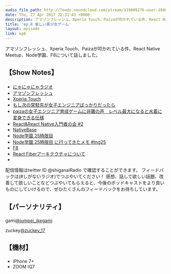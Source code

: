 ```yaml
---
audio_file_path: http://feeds.soundcloud.com/stream/319809276-user-194620696-ep8.mp3
date: Thu, 27 Apr 2017 22:31:43 +0000
description: アマゾンフレッシュ、Xperia Touch、Paizaが叩かれている件、React Native Meetup、Node学園、F8について話しました。
title: 'ep.8 楽しい美少女ゲーム'
layout: episode
link: ep8
---
```


<p><span>アマゾンフレッシュ、Xperia Touch、Paizaが叩かれている件、React Native Meetup、Node学園、F8について話しました。</span></p>
<h2>
  <p>【Show Notes】</p>
</h2>
<ul>
    <li><a href="https://soundcloud.com/nyanyanya_radio" target="_blank">にゃにゃにゃラジオ</a></li>
    <li><a href="https://www.amazon.co.jp/b?ie=UTF8&node=4477209051" target="_blank">アマゾンフレッシュ</a></li>
    <li><a href="http://www.gizmodo.jp/2017/04/xperia-touch-first-impression.html" target="_blank">Xperia Touch</a></li>
    <li><a href="https://paiza.jp/moshijo" target="_blank">もし次の常駐先が女子エンジニアばっかりだったら</a></li>
    <li><a href="http://nlab.itmedia.co.jp/nl/articles/1704/26/news114.html" target="_blank">paizaの女子エンジニア育成ゲームに非難の声　レベル最大になると水着に変身できる仕様</a></li>
    <li><a href="https://react-native-meetup.connpass.com/event/51618/" target="_blank">React&React Native入門者の会 #2</a></li>
    <li><a href="https://nativebase.io/" target="_blank">NativeBase</a></li>
    <li><a href="https://nodejs.connpass.com/event/54749/" target="_blank">Node学園 25時限目</a></li>
    <li><a href="http://lealog.hateblo.jp/entry/2017/04/24/213850" target="_blank">Node学園 25時限目 に行ってきたメモ #tng25</a></li>
    <li><a href="https://www.fbf8.com/" target="_blank">F8</a></li>
    <li><a href="http://postd.cc/react-fiber-architecture/" target="_blank">React Fiberアーキテクチャについて</a></li>
    <li><a href="http://jp.techcrunch.com/2017/04/21/20170418facebook-launches-react-vr-a-new-javascript-framework-for-building-basic-vr-apps/" target="_blank"></a></li>
</ul>
<p><span>
  配信情報はtwitter ID @shiganaiRadio で確認することができます。
  フィードバックは(#しがないラジオ)でつぶやいてください！
  感想、話して欲しい話題、改善して欲しいことなどつぶやいてもらえると、今後のポッドキャストをより良いものにしていけるので、ぜひたくさんのフィードバックをお待ちしています。
</span></p>
<h2>
  <p>【パーソナリティ】</p>
</h2>
<p><span>gami<a href="https://twitter.com/search?q=%40jumpei_ikegami&src=typd&lang=ja" target="_blank">@jumpei_ikegami</a></span></p>
<p><span>zuckey<a href="https://twitter.com/search?q=%40zuckey_17&src=typd&lang=ja" target="_blank">@zuckey_17</a></span></p>
<h2>
  <p>【機材】</p>
</h2>
<ul>
    <li>iPhone 7+</li>
    <li>ZOOM IQ7</li>
</ul>
